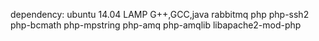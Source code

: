 dependency: ubuntu 14.04 LAMP G++,GCC,java rabbitmq php php-ssh2 php-bcmath php-mpstring php-amq php-amqlib libapache2-mod-php 
